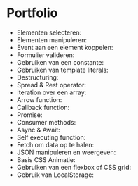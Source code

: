 # Portfolio
 
- Elementen selecteren: <br>
- Elementen manipuleren: <br>
- Event aan een element koppelen: <br>
- Formulier valideren: <br>
- Gebruiken van een constante: <br>
- Gebruiken van template literals: <br>
- Destructuring: <br>
- Spread & Rest operator: <br>
- Iteration over een array: <br>
- Arrow function: <br>
- Callback function: <br>
- Promise: <br>
- Consumer methods: <br>
- Async & Await: <br>
- Self executing function: <br>
- Fetch om data op te halen: <br>
- JSON manipuleren en weergeven: <br>
- Basis CSS Animatie: <br>
- Gebruiken van een flexbox of CSS grid: <br>
- Gebruik van LocalStorage: <br>